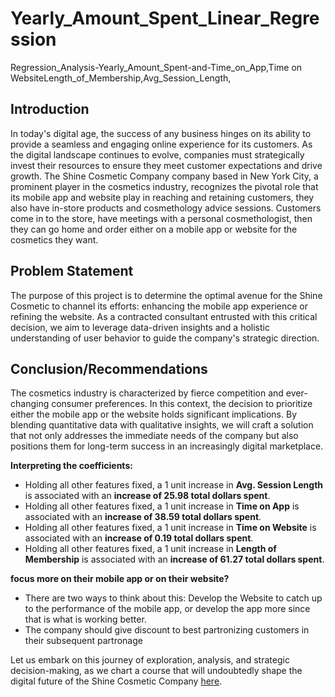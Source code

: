 # Yearly_Amount_Spent_Linear_Regression

Regression_Analysis-Yearly_Amount_Spent-and-Time_on_App,Time on WebsiteLength_of_Membership,Avg_Session_Length,

## Introduction
In today's digital age, the success of any business hinges on its ability to provide a seamless and engaging online experience for its customers. As the digital landscape continues to evolve, companies must strategically invest their resources to ensure they meet customer expectations and drive growth. The Shine Cosmetic Company company based in New York City, a prominent player in the cosmetics industry, recognizes the pivotal role that its mobile app and website play in reaching and retaining customers, they also have in-store products and cosmethology advice sessions. Customers come in to the store, have meetings with a personal cosmethologist, then they can go home and order either on a mobile app or website for the cosmetics they want.

## Problem Statement
The purpose of this project is to determine the optimal avenue for the Shine Cosmetic  to channel its efforts: enhancing the mobile app experience or refining the website. As a contracted consultant entrusted with this critical decision, we aim to leverage data-driven insights and a holistic understanding of user behavior to guide the company's strategic direction.

## Conclusion/Recommendations
The cosmetics industry is characterized by fierce competition and ever-changing consumer preferences. In this context, the decision to prioritize either the mobile app or the website holds significant implications. By blending quantitative data with qualitative insights, we will craft a solution that not only addresses the immediate needs of the company but also positions them for long-term success in an increasingly digital marketplace.

**Interpreting the coefficients:**

- Holding all other features fixed, a 1 unit increase in **Avg. Session Length** is associated with an **increase of 25.98 total dollars spent**.
- Holding all other features fixed, a 1 unit increase in **Time on App** is associated with an **increase of 38.59 total dollars spent**.
- Holding all other features fixed, a 1 unit increase in **Time on Website** is associated with an **increase of 0.19 total dollars spent**.
- Holding all other features fixed, a 1 unit increase in **Length of Membership** is associated with an **increase of 61.27 total dollars spent**.

**focus more on their mobile app or on their website?**

- There are two ways to think about this: Develop the Website to catch up to the performance of the mobile app, or develop the app more since that is what is working better.
- The company should give discount to best partronizing customers in their subsequent partronage


Let us embark on this journey of exploration, analysis, and strategic decision-making, as we chart a course that will undoubtedly shape the digital future of the Shine Cosmetic Company [here](Yearly_Amount_Spent_Linear_Regression1).
